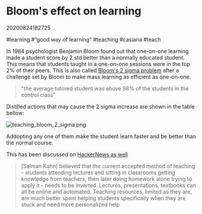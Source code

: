 # Bloom's effect on learning
20200824182725

#learning #”good way of learning” #teaching #casiana #teach

In 1984 psychologist Benjamin Bloom found out that one-on-one learning made a student score by 2 std better than a normally educated student. This means that students taught in a one-on-one sessions were in the top 2% of their peers. This is also called [Bloom's 2 sigma problem](https://en.wikipedia.org/wiki/Bloom%27s_2_sigma_problem) after a challenge set by Bloom to make mass learning as efficient as one-on-one.

>"the average tutored student was above 98% of the students in the control class"

Distilled actions that may cause the 2 sigma increase are shown in the table bellow:

![teaching_bloom_2_sigma.png](teaching_bloom_2_sigma.png)

Addopting any one of them make the student learn faster and be better than the normal course.

This has been discussed on [HackerNews as well](https://news.ycombinator.com/item?id=24261345) 

> [Salman Kahn] believed that the current accepted method of teaching - students attending lectures and sitting in classrooms getting knowledge from teachers, then later doing homework alone trying to apply it - needs to be inverted. Lectures, presentations, textbooks can all be online and automated. Teaching resources, limited as they are, are much better spent helping students specifically when they are stuck and need more personalized help

